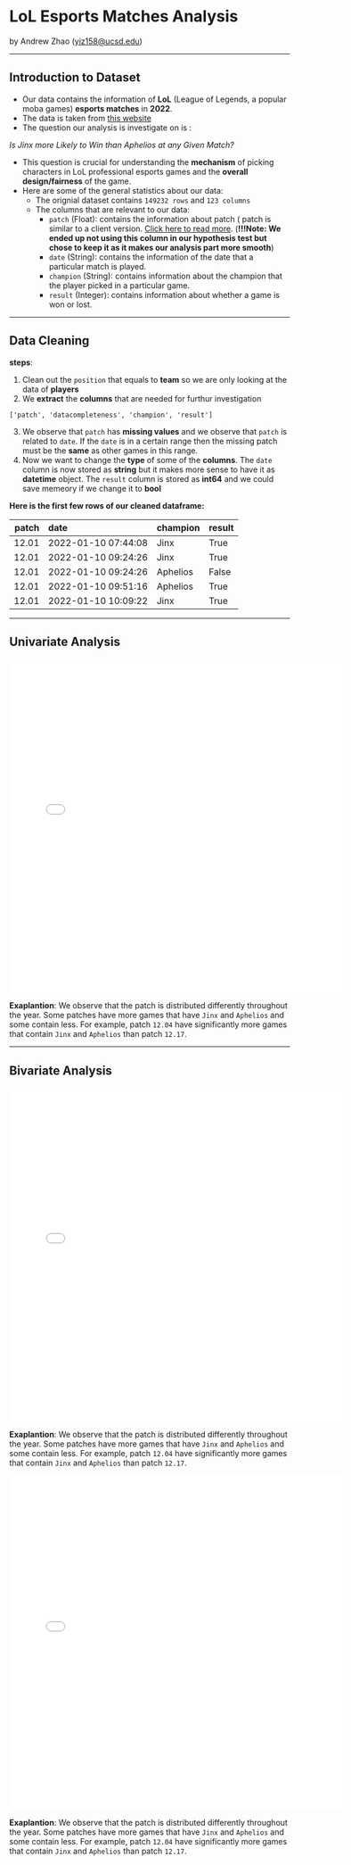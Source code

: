 # LoL Esports Matches Analysis
by Andrew Zhao (yiz158@ucsd.edu)

___
## Introduction to Dataset
- Our data contains the information of **LoL** (League of Legends, a popular moba games) **esports matches** in **2022**.
 - The data is taken from [this website](https://oracleselixir.com/tools/downloads)
 - The question our analysis is investigate on is 
 : 
 
 *Is Jinx more Likely to Win than Aphelios at any Given Match?*
 - This question is crucial for understanding the **mechanism** of picking characters in LoL professional esports games and the **overall design/fairness** of the game.
 - Here are some of the general statistics about our data:
    - The orignial dataset contains `149232 rows` and `123 columns`
    - The columns that are relevant to our data: 
        - `patch` (Float): contains the information about patch ( patch is similar to a client version. [Click here to read more](https://leagueoflegends.fandom.com/wiki/Patch_(League_of_Legends)#:~:text=A%20patch%20(otherwise%20known%20as,the%20power%20balance%20between%20champions.)). (**!!!Note: We ended up not using this column in our hypothesis test but chose to keep it as it makes our analysis part more smooth**)
         - `date` (String): contains the information of the date that a particular match is played.
         - `champion` (String): contains information about the champion that the player picked in a particular game.
         - `result` (Integer): contains information about whether a game is won or lost.

___
## Data Cleaning

**steps**:

1. Clean out the `position` that equals to **team** so we are only looking at the data of **players**
2. We **extract** the **columns** that are needed for furthur investigation
``` 
['patch', 'datacompleteness', 'champion', 'result']
```
3. We observe that `patch` has **missing values** and we observe that `patch` is related to `date`. If the `date` is in a certain range then the missing patch must be the **same** as other games in this range. 
4. Now we want to change the **type** of some of the **columns**. The `date` column is now stored as **string** but it makes more sense to have it as **datetime** object. The `result` column is stored as **int64** and we could save memeory if we change it to **bool**

**Here is the first few rows of our cleaned dataframe:**

|   patch | date                | champion   | result   |
|--------:|:--------------------|:-----------|:---------|
|   12.01 | 2022-01-10 07:44:08 | Jinx       | True     |
|   12.01 | 2022-01-10 09:24:26 | Jinx       | True     |
|   12.01 | 2022-01-10 09:24:26 | Aphelios   | False    |
|   12.01 | 2022-01-10 09:51:16 | Aphelios   | True     |
|   12.01 | 2022-01-10 10:09:22 | Jinx       | True     |

___
## Univariate Analysis

<iframe src="Assets/Patch_Probability_Density1.html" width=600 height=600 frameBorder=0></iframe>

**Exaplantion**:
We observe that the patch is distributed differently throughout the year. Some patches have more games that have `Jinx` and `Aphelios` and some contain less. For example, patch `12.04` have significantly more games that contain `Jinx` and `Aphelios` than patch `12.17`. 

___
## Bivariate Analysis

<iframe src="Assets/Jinx.html" width=600 height=600 frameBorder=0></iframe>

**Exaplantion**:
We observe that the patch is distributed differently throughout the year. Some patches have more games that have `Jinx` and `Aphelios` and some contain less. For example, patch `12.04` have significantly more games that contain `Jinx` and `Aphelios` than patch `12.17`. 

<iframe src="Assets/Aphelios.html" width=600 height=600 frameBorder=0></iframe>

**Exaplantion**:
We observe that the patch is distributed differently throughout the year. Some patches have more games that have `Jinx` and `Aphelios` and some contain less. For example, patch `12.04` have significantly more games that contain `Jinx` and `Aphelios` than patch `12.17`. 